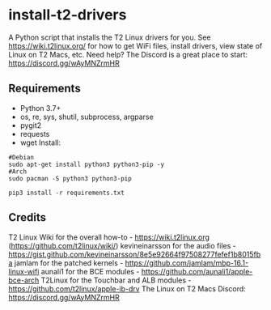 # install-t2-drivers
A Python script that installs the T2 Linux drivers for you. 
See https://wiki.t2linux.org/ for how to get WiFi files, install drivers, view state of Linux on T2 Macs, etc.
Need help? The Discord is a great place to start: https://discord.gg/wAyMNZrmHR

## Requirements
- Python 3.7+
- os, re, sys, shutil, subprocess, argparse
- pygit2
- requests
- wget
Install:
```
#Debian
sudo apt-get install python3 python3-pip -y
#Arch
sudo pacman -S python3 python3-pip

pip3 install -r requirements.txt
```

## Credits

T2 Linux Wiki for the overall how-to - https://wiki.t2linux.org (https://github.com/t2linux/wiki/)
kevineinarsson for the audio files - https://gist.github.com/kevineinarsson/8e5e92664f97508277fefef1b8015fba
jamlam for the patched kernels - https://github.com/jamlam/mbp-16.1-linux-wifi
aunali1 for the BCE modules - https://github.com/aunali1/apple-bce-arch
T2Linux for the Touchbar and ALB modules - https://github.com/t2linux/apple-ib-drv
The Linux on T2 Macs Discord: https://discord.gg/wAyMNZrmHR
